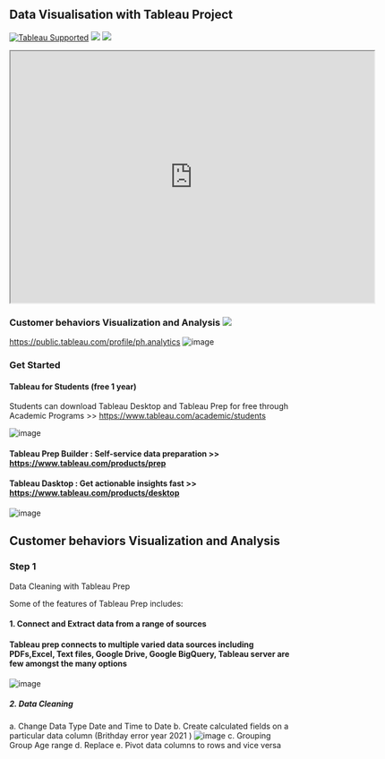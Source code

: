 ## Data Visualisation with Tableau Project
[![Tableau Supported](https://img.shields.io/badge/Support%20Level-Tableau%20Supported-53bd92.svg)](https://www.tableau.com/support-levels-it-and-developer-tools)
![](https://img.shields.io/badge/Tableau-brightgreen.svg)
![](https://img.shields.io/badge/TableauPrep-blueviolet.svg)

<iframe src="https://public.tableau.com/views/GTSRB_Result_Viz/GTSRB?:embed=yes&:display_count=yes&:showVizHome=no" width = '650' height = '450'></iframe>

### Customer behaviors Visualization and Analysis  ![](https://img.shields.io/badge/DataVisualization-blueviolet.svg)

https://public.tableau.com/profile/ph.analytics
![image](https://user-images.githubusercontent.com/70945564/118357439-70ffac00-b5a4-11eb-86ec-425fc9d712b6.png)

### Get Started 


#### Tableau for Students (free 1 year)
Students can download Tableau Desktop and Tableau Prep for free through Academic Programs >> https://www.tableau.com/academic/students

![image](https://user-images.githubusercontent.com/70945564/118348251-23b71680-b573-11eb-990c-703cd4ce1396.png)

#### Tableau Prep Builder : Self-service data preparation >> https://www.tableau.com/products/prep
#### Tableau Dasktop : Get actionable insights fast  >> https://www.tableau.com/products/desktop

![image](https://cdnl.tblsft.com/sites/default/files/pages/getinsightsfast.gif)

## Customer behaviors Visualization and Analysis

### Step 1
Data Cleaning with Tableau Prep

Some of the features of Tableau Prep includes:
#### 1. Connect and Extract data from a range of sources

#### Tableau prep connects to multiple varied data sources including PDFs,Excel, Text files, Google Drive, Google BigQuery, Tableau server are few amongst the many options

![image](https://user-images.githubusercontent.com/70945564/118363583-4838e000-b5bf-11eb-874b-0ee8c813a20c.png)

##### 2. Data Cleaning
  a. Change Data Type Date and Time to Date
  b. Create calculated fields on a particular data column  (Brithday error year 2021 )
  ![image](https://user-images.githubusercontent.com/70945564/118363859-84b90b80-b5c0-11eb-9689-e821be29af9c.png)
  c. Grouping Group Age range
  d. Replace
  e. Pivot data columns to rows and vice versa
